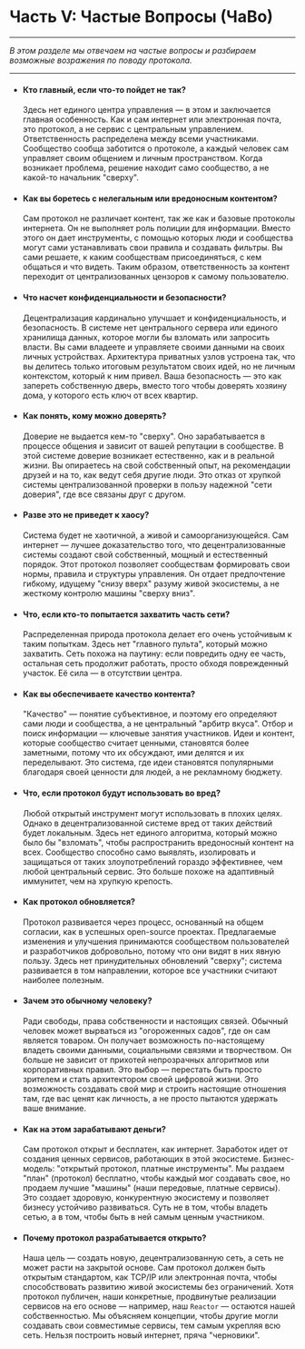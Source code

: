 # Часть V: Частые Вопросы (ЧаВо)

---

_В этом разделе мы отвечаем на частые вопросы и разбираем возможные возражения по поводу протокола._

---

- #### Кто главный, если что-то пойдет не так?

  Здесь нет единого центра управления — в этом и заключается главная особенность. Как и сам интернет или электронная почта, это протокол, а не сервис с центральным управлением. Ответственность распределена между всеми участниками. Сообщество сообща заботится о протоколе, а каждый человек сам управляет своим общением и личным пространством. Когда возникает проблема, решение находит само сообщество, а не какой-то начальник "сверху".

- #### Как вы боретесь с нелегальным или вредоносным контентом?

  Сам протокол не различает контент, так же как и базовые протоколы интернета. Он не выполняет роль полиции для информации. Вместо этого он дает инструменты, с помощью которых люди и сообщества могут сами устанавливать свои правила и создавать фильтры. Вы сами решаете, к каким сообществам присоединяться, с кем общаться и что видеть. Таким образом, ответственность за контент переходит от централизованных цензоров к самому пользователю.

- #### Что насчет конфиденциальности и безопасности?

  Децентрализация кардинально улучшает и конфиденциальность, и безопасность. В системе нет центрального сервера или единого хранилища данных, которое могли бы взломать или запросить власти. Вы сами владеете и управляете своими данными на своих личных устройствах. Архитектура приватных узлов устроена так, что вы делитесь только итоговым результатом своих идей, но не личным контекстом, который к ним привел. Ваша безопасность — это как запереть собственную дверь, вместо того чтобы доверять хозяину дома, у которого есть ключ от всех квартир.

- #### Как понять, кому можно доверять?

  Доверие не выдается кем-то "сверху". Оно зарабатывается в процессе общения и зависит от вашей репутации в сообществе. В этой системе доверие возникает естественно, как и в реальной жизни. Вы опираетесь на свой собственный опыт, на рекомендации друзей и на то, как ведут себя другие люди. Это отказ от хрупкой системы централизованной проверки в пользу надежной "сети доверия", где все связаны друг с другом.

- #### Разве это не приведет к хаосу?

  Система будет не хаотичной, а живой и самоорганизующейся. Сам интернет — лучшее доказательство того, что децентрализованные системы создают свой собственный, мощный и естественный порядок. Этот протокол позволяет сообществам формировать свои нормы, правила и структуры управления. Он отдает предпочтение гибкому, идущему "снизу вверх" разуму живой экосистемы, а не жесткому контролю машины "сверху вниз".

- #### Что, если кто-то попытается захватить часть сети?

  Распределенная природа протокола делает его очень устойчивым к таким попыткам. Здесь нет "главного пульта", который можно захватить. Сеть похожа на паутину: если повредить одну ее часть, остальная сеть продолжит работать, просто обходя поврежденный участок. Её сила — в отсутствии центра.

- #### Как вы обеспечиваете качество контента?

  "Качество" — понятие субъективное, и поэтому его определяют сами люди и сообщества, а не центральный "арбитр вкуса". Отбор и поиск информации — ключевые занятия участников. Идеи и контент, которые сообщество считает ценными, становятся более заметными, потому что их обсуждают, ими делятся и их переделывают. Это система, где идеи становятся популярными благодаря своей ценности для людей, а не рекламному бюджету.

- #### Что, если протокол будут использовать во вред?

  Любой открытый инструмент могут использовать в плохих целях. Однако в децентрализованной системе вред от таких действий будет локальным. Здесь нет единого алгоритма, который можно было бы "взломать", чтобы распространить вредоносный контент на всех. Сообщество способно само выявлять, изолировать и защищаться от таких злоупотреблений гораздо эффективнее, чем любой центральный сервис. Это больше похоже на адаптивный иммунитет, чем на хрупкую крепость.

- #### Как протокол обновляется?

  Протокол развивается через процесс, основанный на общем согласии, как в успешных open-source проектах. Предлагаемые изменения и улучшения принимаются сообществом пользователей и разработчиков добровольно, потому что они видят в них явную пользу. Здесь нет принудительных обновлений "сверху"; система развивается в том направлении, которое все участники считают наиболее полезным.

- #### Зачем это обычному человеку?

  Ради свободы, права собственности и настоящих связей. Обычный человек может вырваться из "огороженных садов", где он сам является товаром. Он получает возможность по-настоящему владеть своими данными, социальными связями и творчеством. Он больше не зависит от прихотей непрозрачных алгоритмов или корпоративных правил. Это выбор — перестать быть просто зрителем и стать архитектором своей цифровой жизни. Это возможность создавать свой мир и строить настоящие отношения там, где вас ценят как личность, а не просто пытаются удержать ваше внимание.

- #### Как на этом зарабатывают деньги?

  Сам протокол открыт и бесплатен, как интернет. Заработок идет от создания ценных сервисов, работающих в этой экосистеме. Бизнес-модель: "открытый протокол, платные инструменты". Мы раздаем "план" (протокол) бесплатно, чтобы каждый мог создавать свое, но продаем лучшие "машины" (наши передовые, платные сервисы). Это создает здоровую, конкурентную экосистему и позволяет бизнесу устойчиво развиваться. Суть не в том, чтобы владеть сетью, а в том, чтобы быть в ней самым ценным участником.

- #### Почему протокол разрабатывается открыто?

  Наша цель — создать новую, децентрализованную сеть, а сеть не может расти на закрытой основе. Сам протокол должен быть открытым стандартом, как TCP/IP или электронная почта, чтобы способствовать развитию живой экосистемы без ограничений. Хотя протокол публичен, наши конкретные, продвинутые реализации сервисов на его основе — например, наш `Reactor` — остаются нашей собственностью. Мы объясняем концепции, чтобы другие могли создавать свои совместимые сервисы, тем самым укрепляя всю сеть. Нельзя построить новый интернет, пряча "черновики".